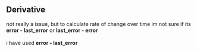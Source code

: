 ## Derivative
not really a issue, but to calculate rate of change over time im not sure if its<br />
<strong>error - last_error</strong> or <strong>last_error - error</strong><br />
<br />
i have used <strong>error - last_error</strong>